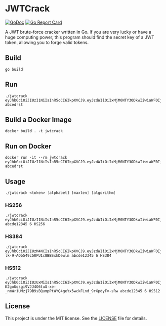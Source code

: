 # JWTCrack

[![GoDoc](https://godoc.org/github.com/yihleego/jwtcrack?status.svg)](https://godoc.org/github.com/yihleego/jwtcrack)
[![Go Report Card](https://goreportcard.com/badge/github.com/yihleego/jwtcrack)](https://goreportcard.com/report/github.com/yihleego/jwtcrack)

A JWT brute-force cracker written in Go. If you are very lucky or have a huge computing power, this program should find the secret key of a JWT token, allowing you to forge valid tokens.

## Build

```shell
go build
```

## Run

```shell
./jwtcrack eyJhbGciOiJIUzI1NiIsInR5cCI6IkpXVCJ9.eyJzdWIiOiIxMjM0NTY3ODkwIiwiaWF0IjoxNTE2MjM5MDIyLCJuYW1lIjoiand0Y3JhY2sifQ.2R40frvzOUV4gO3fgLamhB1tRVUD3IX8FqTiWqp0Iho abcedrst
```

## Build a Docker Image

```shell
docker build . -t jwtcrack
```

## Run on Docker

```shell
docker run -it --rm jwtcrack eyJhbGciOiJIUzI1NiIsInR5cCI6IkpXVCJ9.eyJzdWIiOiIxMjM0NTY3ODkwIiwiaWF0IjoxNTE2MjM5MDIyLCJuYW1lIjoiand0Y3JhY2sifQ.2R40frvzOUV4gO3fgLamhB1tRVUD3IX8FqTiWqp0Iho abcedrst
```

## Usage

```shell
./jwtcrack <token> [alphabet] [maxlen] [algorithm]
```

### HS256

```shell
./jwtcrack eyJhbGciOiJIUzI1NiIsInR5cCI6IkpXVCJ9.eyJzdWIiOiIxMjM0NTY3ODkwIiwiaWF0IjoxNTE2MjM5MDIyLCJuYW1lIjoiand0Y3JhY2sifQ.QXaZSGwc4eyj3SW_IkIVKsruB1H7WlOr3XMtw_LeODY abcde12345 6 HS256
```

### HS384

```shell
./jwtcrack eyJhbGciOiJIUzM4NCIsInR5cCI6IkpXVCJ9.eyJzdWIiOiIxMjM0NTY3ODkwIiwiaWF0IjoxNTE2MjM5MDIyLCJuYW1lIjoiand0Y3JhY2sifQ.kh07R5GxeApHgXnfm_3CpRo8Ky1ZD66zCb-lk-9-AQb549c50PU1c8BBSxkDewlm abcde12345 6 HS384
```

### HS512

```shell
./jwtcrack eyJhbGciOiJIUzUxMiIsInR5cCI6IkpXVCJ9.eyJzdWIiOiIxMjM0NTY3ODkwIiwiaWF0IjoxNTE2MjM5MDIyLCJuYW1lIjoiand0Y3JhY2sifQ.6J3aomWAWAA-K2goUqsgi9VJJ4O6tuG-xe-_nmWr1UMzj79B9sBQumpPtWYQ4geYx5wckFLnd_9rXpdyFv-sRw abcde12345 6 HS512
```

## License

This project is under the MIT license. See the [LICENSE](LICENSE) file for details.
